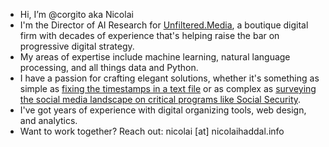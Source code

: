 - Hi, I’m @corgito aka Nicolai
- I'm the Director of AI Research for [Unfiltered.Media](https://unfiltered.media/), a boutique digital firm with decades of experience that's helping raise the bar on progressive digital strategy. 
- My areas of expertise include machine learning, natural language processing, and all things data and Python. 
- I have a passion for crafting elegant solutions, whether it's something as simple as [fixing the timestamps in a text file](https://nhaddal.info/blog/vtt/) or as complex as [surveying the social media landscape on critical programs like Social Security](https://unfilteredmedia.substack.com/p/what-ai-powered-social-content-analysis).
- I've got years of experience with digital organizing tools, web design, and analytics. 
- Want to work together? Reach out: nicolai [at] nicolaihaddal.info

<!---
corgito/corgito is a ✨ special ✨ repository because its `README.md` (this file) appears on your GitHub profile.
You can click the Preview link to take a look at your changes.
--->
